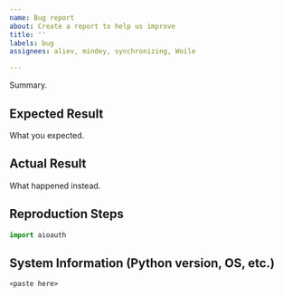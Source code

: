 ```yaml
---
name: Bug report
about: Create a report to help us improve
title: ''
labels: bug
assignees: aliev, mindey, synchronizing, Woile

---
```


Summary.

## Expected Result

What you expected.

## Actual Result

What happened instead.

## Reproduction Steps

```python
import aioauth

```

## System Information (Python version, OS, etc.)

```
<paste here>
```
